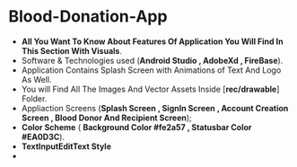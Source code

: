 # Blood-Donation-App
* **All You Want To Know About Features Of Application You Will Find In This Section With Visuals**.
* Software & Technologies used (**Android Studio , AdobeXd , FireBase**).
* Application Contains Splash Screen with Animations of Text And Logo As Well.
* You will Find All The Images And Vector Assets Inside [**rec/drawable**] Folder.
* Appliaction Screens (**Splash Screen , SignIn Screen , Account Creation Screen , Blood Donor And Recipient Screen**);
* **Color Scheme** ( **Background Color #fe2a57 , Statusbar Color #EA0D3C**).
* **TextInputEditText Style**
* <style name="TextInputLayoutStyle" parent="Widget.MaterialComponents.TextInputLayout.OutlinedBox">
  
<hr>
  
## App Screenshots
  
<img align = "left" height ="390" alt = "Splash-Screen" src="images/SplashScreen.jpeg"> 
<img align = "left" height ="390"  alt = "SignIn-Image" src="images/SignIn.jpeg">
<img align = "left" height ="390" alt = "Main-Screen" src="images/MainActivity.jpeg">
<img align = "left" height ="390"  alt = "Recipient" src="images/Recipient.jpeg">
<img align = "left" height ="390" alt = "Donor-Image"  src="images/donor.jpeg">
   

  
